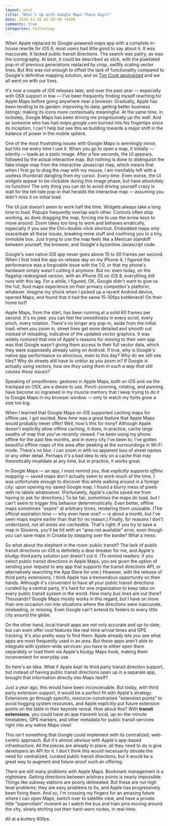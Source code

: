```yaml
---
layout: post
title: "What's Up with Google Maps These Days?"
date: 2014-11-20 02:39:48 +0100
comments: true
categories: technology
---
```


When Apple replaced its Google-powered maps app with a complete in-house rewrite for iOS 6, most users had little good to say about it. It was inaccurate. It lacked public transit directions. The search was paltry, as was the iconography. At best, it could be described as *slick*, with the pixellated pop-in of previous generations replaced by crisp, swiftly scaling vector lines. But this was not enough to offset the lack of functionality compared to Google's definitive mapping solution, and so [Tim Cook apologized](https://www.apple.com/letter-from-tim-cook-on-maps/) and we all went on with our lives.

It's now a couple of iOS releases later, and over the past year — especially with OSX support in tow — I've been frequently finding myself reaching for Apple Maps before going anywhere near a browser. Gradually, Apple has been tending to its garden: improving its data; getting better business listings; making its icons more contextually meaningful. At the same time, in lockstep, Google Maps has been driving me progressively *up the wall*. And as someone who has had *maps.google.com* burned into his fingertips since its inception, I can't help but see this as building towards a major shift in the balance of power in the mobile sphere.

One of the most frustrating issues with Google Maps is seemingly minor, but hits me every time I use it. When you go to open a map, it initially — silently — loads as a static image. After a few seconds, the UI appears, followed by the actual interactive map. But nothing is done to distinguish the fake image-map from the interactive Javascript map, which means that when I first go to drag the map with my mouse, I am inevitably left with a useless thumbnail dangling from my cursor. *Every time*. Even worse, the UI widgets appear to be clickable during this image phase, but have absolutely no function! The only thing you can do to avoid driving yourself crazy is wait for the tell-tale pop-in that heralds the interactive map — assuming you didn't miss it on initial load.

The UI just doesn't seem to work half the time. Widgets always take a long time to load. Popups frequently overlap each other. Controls often stop working, as does dragging the map, forcing me to use the arrow keys to move around. Zoom takes too long to work and behaves erratically, especially if you use the Ctrl+double-click shortcut. Embedded maps only exacerbate all these issues, breaking more stuff and confining you to a tiny, immobile box. Just trying to *use* the map feels like a Mexican standoff between yourself, the browser, and Google's byzantine Javascript code.

Google's own native iOS app never goes above 15 to 30 frames per second. When I first tried the app on release day on my iPhone 4, I figured the performance was a forgivable issue with the 1.0, or that my phone's hardware simply wasn't cutting it anymore. But no: even today, on the flagship redesigned version, with an iPhone 5S on iOS 8, everything still runs with this lag. For a while, I figured, OK, Google didn't want to give us the full, fluid maps experience on their primary competitor's platform; whatever. Imagine my shock when I picked up a recent Android device, opened Maps, and found that it had the same 15-30fps bottleneck! On their home turf!

Apple Maps, from the start, has been running at a solid 60 frames per second. It's no joke: you can feel the smoothness in every scroll, every pinch, every rotation. There's no longer any pop-in, aside from the initial load: when you zoom in, street lines get more detailed and smooth out instead of reloading, indicative of the updated vector graphics. It was widely rumored that one of Apple's reasons for moving to their own app was that Google wasn't giving them access to their full vector data, which they were supposedly already using on Android. If true, why is Google's native app performance so atrocious, even to this day? Why do we still see tiles? Why do streets still have to unblur as you zoom in? If Google is actually using vectors, *how are they using them in such a way that still causes these issues?*

Speaking of smoothness: gestures in Apple Maps, both on iOS and via the trackpad on OSX, are a dream to use. Pinch-zooming, rotating, and panning have become so ingrained in my muscle memory that I keep trying to do it to Google Maps in my browser window — only to watch my fonts grow a size too big.

When I learned that Google Maps on iOS supported caching maps for offline use, I got excited. Now *here* was a great feature that Apple Maps would probably never offer! Well, how's this for irony? Although Apple doesn't explicitly allow offline caching, it does, in practice, cache large swaths of map that you've recently viewed. I've been using my phone offline for the past few months, and in every city I've been to, I've gotten beautiful offline maps of the area after peeking at the surroundings in Wi-Fi mode. There's no blur: I can zoom in with no apparent loss of street names or any other detail. Perhaps it's a bad idea to rely on a cache that may theoretically invalidate at any time, but in practice, it works great.

In Google Maps — an app, I must remind you, that *explicitly supports offline mapping* — saved maps don't actually seem to work much of the time. I was unfortunate enough to discover this while walking around in a foreign city: upon opening my saved Google map, I found a blurry mess of pixels with no labels whatsoever. (Fortunately, Apple's cache saved me from having to ask for directions.) To be fair, *sometimes* the maps do load, but I can't seem to trigger this behavior deterministically. Even better, offline maps sometimes "expire" at arbitrary times, rendering them unusable. (The official expiration time — why even have one? — is about a month, but I've seen maps expire earlier than that for no reason.) Finally, for reasons I don't understand, *not all areas are cacheable.* That's right: if you try to save a map in Slovenia, you'll be hit with an "area not available" error, even though you can save maps in Croatia by stepping over the border! What a mess.

So what about the elephant in the room: public transit? The lack of public transit directions on iOS is definitely a deal-breaker for me, and Apple's kludgy third party solution just doesn't cut it. (To remind readers: if you select public transit directions in Apple Maps, you are given the option of sending your request to any app that supports the transit directions API, or alternatively searching the App Store for one.) However, with the release of third party extensions, I think Apple has a tremendous opportunity on their hands. Although it's convenient to have all your public transit directions curated by a central party, it's hard for one organization to keep tabs on every public transit system in the world. How many bus lines are out there? Thousands? Google Maps mostly works in this regard, but I have on more than one occasion run into situations where the directions were inaccurate, misleading, or missing. Even Google can't extend its feelers to every little city around the globe.

On the other hand, local transit apps are not only accurate and up-to-date, but can even offer cool features like real-time arrival times and GPS tracking. It's also pretty easy to find them: Apple already lets you see what apps are most frequently used in an area. But these apps aren't able to integrate with system-wide services: you have to either open them separately or load them via Apple's kludgy Maps hook, making them inconvenient for everyday use.

So here's an idea. What if Apple *kept* its third party transit direction support, but instead of having public transit directions open up in a separate app, brought that information directly into Maps itself?

Just a year ago, this would have been inconceivable. But today, with third party extension support, it would be a perfect fit with Apple's strategy. Extensions go through specific, resource-constrained "extension points" to avoid hogging system resources, and Apple explicitly put future extension points on the table in their keynote reveal. How about this? With **transit extensions**, you could have an app transmit local, up-to-the-minute timetables, GPS markers, and other metadata for public transit services right into any native Maps view!

This isn't something that Google could implement with its centralized, web-centric approach. But it's almost *obvious* with Apple's app-based infrastructure. All the pieces are already in place; all they need to do is give developers an API for it. I don't think this would necessarily obviate the need for centralized, curated public transit directions, but it would be a great way to augment and future-proof such an offering.

There are still many problems with Apple Maps. Bookmark management is a nightmare. Getting directions between arbitrary points is nearly impossible. Things like subway stations are poorly delineated. But these are not high level problems; they are easy problems to fix, and Apple has progressively been fixing them. And so, I'm crossing my fingers for an amazing future where I can open Maps, switch over to satellite view, and have a private little "supervillain" moment as I watch the bus and train pins moving around the city, slowly etching out their hard-worn routes, in real-time.

All at a buttery 60fps.